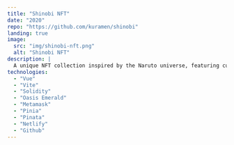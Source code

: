```yaml
---
title: "Shinobi NFT"
date: "2020"
repo: "https://github.com/kuramen/shinobi"
landing: true
image:
  src: "img/shinobi-nft.png" 
  alt: "Shinobi NFT"
description: |
  A unique NFT collection inspired by the Naruto universe, featuring custom shinobi characters and artwork.
technologies:
  - "Vue"
  - "Vite"
  - "Solidity"
  - "Oasis Emerald"
  - "Metamask"
  - "Pinia"
  - "Pinata"
  - "Netlify"
  - "Github"
---
```

